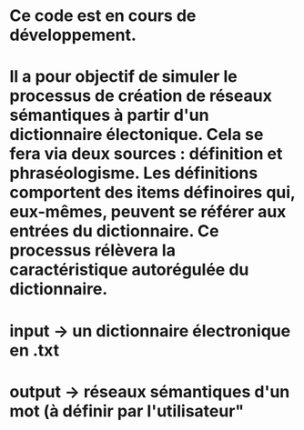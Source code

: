 # Ce code est en cours de développement.
# Il a pour objectif de simuler le processus de création de réseaux sémantiques à partir d'un dictionnaire électonique. Cela se fera via deux sources : définition et phraséologisme. Les définitions comportent des items définoires qui, eux-mêmes, peuvent se référer aux entrées du dictionnaire. Ce processus rélèvera la caractéristique autorégulée du dictionnaire. 
# input -> un dictionnaire électronique en .txt
# output -> réseaux sémantiques d'un mot (à définir par l'utilisateur"
